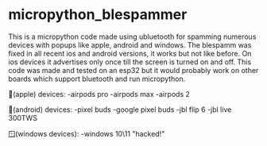 # micropython_blespammer
This is a micropython code made using ubluetooth for spamming numerous devices with popups like apple, android and windows. The blespamm was fixed in all recent ios and android versions, it works but not like before. On ios devices it advertises only once till the screen is turned on and off. This code was made and tested on an esp32 but it would probably work on other boards which support bluetooth and run micropython.

🍎(apple) devices:
   -airpods pro
   -airpods max
   -airpods 2
   
👾(android) devices:
   -pixel buds
   -google pixel buds
   -jbl flip 6
   -jbl live 300TWS

🪟(windows devices):
   -windows 10\11 "hacked!"
